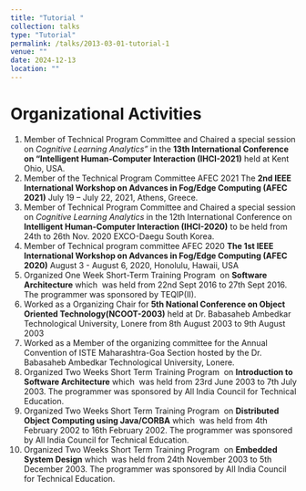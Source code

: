 ```yaml
---
title: "Tutorial "
collection: talks
type: "Tutorial"
permalink: /talks/2013-03-01-tutorial-1
venue: ""
date: 2024-12-13
location: ""
---
```



# Organizational Activities  
 
1.  Member of Technical Program Committee and Chaired a special session on *Cognitive Learning Analytics”* in the **13th International Conference on “Intelligent Human-Computer Interaction (IHCI-2021)**  held at Kent Ohio, USA.
2.  Member of the Technical Program Committee AFEC 2021 The **2nd IEEE International Workshop on Advances in Fog/Edge Computing (AFEC 2021)** July 19 – July 22, 2021, Athens, Greece.
3.  Member of Technical Program Committee and Chaired a special session on *Cognitive Learning Analytics* in the 12th International Conference on **Intelligent Human-Computer Interaction (IHCI-2020)** to be held from 24th to 26th Nov. 2020 EXCO-Daegu South Korea.
4.  Member of Technical program committee  AFEC 2020 **The 1st IEEE International Workshop on Advances in Fog/Edge Computing (AFEC 2020)** August 3 - August 6, 2020, Honolulu, Hawaii, USA
5.  Organized One Week Short-Term Training Program  on **Software Architecture** which  was held from 22nd Sept 2016 to 27th Sept 2016. The programmer was sponsored by TEQIP(II). 
6.  Worked as a  Organizing Chair for **5th National Conference on Object Oriented Technology(NCOOT-2003)** held at Dr. Babasaheb Ambedkar Technological University, Lonere from 8th August 2003 to 9th August 2003 
7.  Worked as a Member of the organizing committee for the Annual Convention of ISTE Maharashtra-Goa Section hosted by the Dr. Babasaheb Ambedkar Technological University, Lonere.
8.  Organized Two Weeks Short Term Training Program  on **Introduction to Software Architecture**  which  was held from 23rd June 2003 to 7th July 2003. The programmer was sponsored by All India Council for Technical Education. 
9.  Organized Two Weeks Short Term Training Program  on  **Distributed Object Computing using Java/CORBA** which  was held from 4th February 2002 to 16th February 2002. The programmer was sponsored by All India Council for Technical Education. 
10.  Organized Two Weeks Short Term Training Program  on **Embedded System Design** which  was held from 24th November 2003 to 5th December 2003. The 
programmer was sponsored by All India Council for Technical Education.

